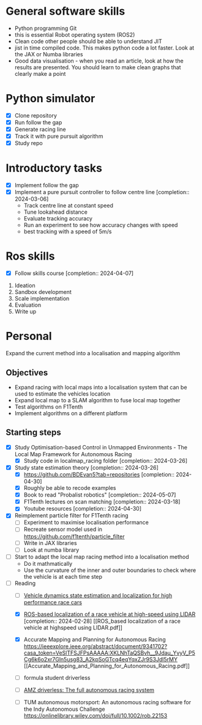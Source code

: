 # General software skills
- Python programming Git 
- this is essential Robot operating system (ROS2) 
- Clean code other people should be able to understand JIT 
- jist in time compiled code. This makes python code a lot faster. Look at the JAX or Numba libraries 
- Good data visualisation - when you read an article, look at how the results are presented. You should learn to make clean graphs that clearly make a point

# Python simulator
- [x] Clone repository
- [x] Run follow the gap
- [x] Generate racing line
- [x] Track it with pure pursuit algorithm
- [x] Study repo

# Introductory tasks
- [x] Implement follow the gap
- [x] Implement a pure pursuit controller to follow centre line  [completion:: 2024-03-06]
	- Track centre line at constant speed
	- Tune lookahead distance
	- Evaluate tracking accuracy
	- Run an experiment to see how accuracy changes with speed
	- best tracking with a speed of 5m/s

# Ros skills
- [x] Follow skills course  [completion:: 2024-04-07]

1) Ideation
2) Sandbox development
3) Scale implementation
4) Evaluation
5) Write up

# Personal
Expand the current method into a localisation and mapping algorithm

## Objectives
- Expand racing with local maps into a localisation system that can be used to estimate the vehicles location
- Expand local map to a SLAM algorithm to fuse local map together
- Test algorithms on F1Tenth
- Implement algorithms on a different platform

## Starting steps
- [x] Study Optimisation-based Control in Unmapped Environments - The Local Map Framework for Autonomous Racing
	- [x] Study code in localmap_racing folder  [completion:: 2024-03-26]

- [x] Study state estimation theory  [completion:: 2024-03-26]
	- [x] https://github.com/BDEvan5?tab=repositories  [completion:: 2024-04-30]
	- [x] Roughly be able to recode examples
	- [x] Book to read "Probalist robotics"  [completion:: 2024-05-07]
	- [x] F1Tenth lectures on scan matching  [completion:: 2024-03-18]
	- [x] Youtube resources  [completion:: 2024-04-30]

- [x] Reimplement particle filter for F1Tenth racing
	- [ ] Experiment to maximise localisation performance
	- [ ] Recreate sensor model used in https://github.com/f1tenth/particle_filter
	- [ ] Write in JAX libraries
	- [ ] Look at numba library
	
- [ ] Start to adapt the local map racing method into a localisation method
	- Do it mathmatically
	- Use the curvature of the inner and outer boundaries to check where the vehicle is at each time step
- [ ] Reading
	- [ ] [Vehicle dynamics state estimation and localization for high performance race cars](https://www.sciencedirect.com/science/article/pii/S2405896319303957)
	- [x] [ROS-based localization of a race vehicle at high-speed using LIDAR](https://www.e3s-conferences.org/articles/e3sconf/abs/2019/21/e3sconf_icpeme2018_04002/e3sconf_icpeme2018_04002.html)  [completion:: 2024-02-28]
		[[ROS_based localization of a race vehicle at highspeed using LIDAR.pdf]]
	
	- [x] Accurate Mapping and Planning for Autonomous Racing
	      https://ieeexplore.ieee.org/abstract/document/9341702?casa_token=VeSlTFSJFPsAAAAA:XKLNhTaQSBvh__9Jdau_YvyV_P5Cg6k6o2xr7Gln5usg83_A2kpSoGTcq4eqYqxZJr9S3Jdl5rMY
	      [[Accurate_Mapping_and_Planning_for_Autonomous_Racing.pdf]]
	      
	- [ ] formula student driverless
	- [ ] [AMZ driverless: The full autonomous racing system](https://onlinelibrary.wiley.com/doi/abs/10.1002/rob.21977)
	- [ ] TUM autonomous motorsport: An autonomous racing software for the Indy Autonomous Challenge
	      https://onlinelibrary.wiley.com/doi/full/10.1002/rob.22153